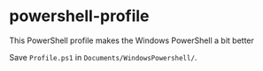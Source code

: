 # powershell-profile
This PowerShell profile makes the Windows PowerShell a bit better

Save `Profile.ps1` in `Documents/WindowsPowershell/`. 
